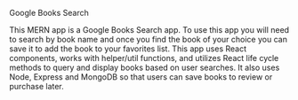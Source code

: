 Google Books Search

This MERN app is a Google Books Search app. To use this app you will need to search by book name and once you find the book of your choice you can save it to add the book to your favorites list. This app uses React components, works with helper/util functions, and utilizes React life cycle methods to query and display books based on user searches. It also uses Node, Express and MongoDB so that users can save books to review or purchase later.

